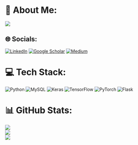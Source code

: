 # 💫 About Me:
![](https://user-images.githubusercontent.com/74038190/229223263-cf2e4b07-2615-4f87-9c38-e37600f8381a.gif)
## 🌐 Socials:
[![LinkedIn](https://img.shields.io/badge/LinkedIn-%230077B5.svg?logo=linkedin&logoColor=white)](https://www.linkedin.com/in/hasnain-ali-poonja/) [![Google Scholar](https://img.shields.io/badge/Google%20Scholar-Profile-blue)](https://scholar.google.com/citations?user=s12Bq1kAAAAJ&hl=en) [![Medium](https://img.shields.io/badge/Medium-12100E?style=for-the-badge&logo=medium&logoColor=white)](https://medium.com/@hasnainali.ha659) 

# 💻 Tech Stack:
![Python](https://img.shields.io/badge/python-3670A0?style=plastic&logo=python&logoColor=ffdd54) ![MySQL](https://img.shields.io/badge/mysql-%2300f.svg?style=plastic&logo=mysql&logoColor=white) ![Keras](https://img.shields.io/badge/Keras-%23D00000.svg?style=plastic&logo=Keras&logoColor=white) ![TensorFlow](https://img.shields.io/badge/TensorFlow-%23FF6F00.svg?style=plastic&logo=TensorFlow&logoColor=white) ![PyTorch](https://img.shields.io/badge/PyTorch-%23EE4C2C.svg?style=for-the-badge&logo=PyTorch&logoColor=white) ![Flask](https://img.shields.io/badge/flask-%23000.svg?style=for-the-badge&logo=flask&logoColor=white)

# 📊 GitHub Stats:
![](https://github-readme-stats.vercel.app/api?username=hasnainali659&theme=dark&hide_border=false&include_all_commits=false&count_private=false)<br/>
![](https://github-readme-streak-stats.herokuapp.com/?user=hasnainali659&theme=dark&hide_border=false)<br/>
![](https://github-readme-stats.vercel.app/api/top-langs/?username=hasnainali659&theme=dark&hide_border=false&include_all_commits=false&count_private=false&layout=compact)